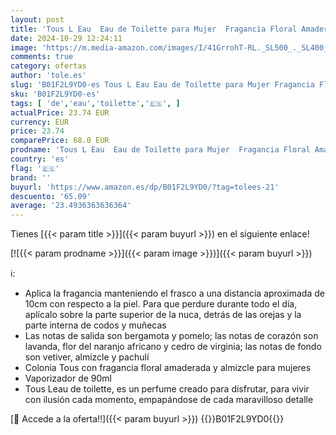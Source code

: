 ```yaml
---
layout: post
title: 'Tous L Eau  Eau de Toilette para Mujer  Fragancia Floral Amaderada  90 ml con Vaporizador'
date: 2024-10-29 12:24:11
image: 'https://m.media-amazon.com/images/I/41GrrohT-RL._SL500_._SL400_.jpg'
comments: true
category: ofertas
author: 'tole.es'
slug: 'B01F2L9YD0-es Tous L Eau Eau de Toilette para Mujer Fragancia Floral...'
sku: 'B01F2L9YD0-es'
tags: [ 'de','eau','toilette','🇪🇸', ]
actualPrice: 23.74 EUR
currency: EUR
price: 23.74
comparePrice: 68.0 EUR
prodname: 'Tous L Eau  Eau de Toilette para Mujer  Fragancia Floral Amaderada  90 ml con Vaporizador'
country: 'es'
flag: '🇪🇸'
brand: ''
buyurl: 'https://www.amazon.es/dp/B01F2L9YD0/?tag=tolees-21'
descuento: '65.09'
average: '23.4936363636364'
---
```


Tienes [{{< param title >}}]({{< param buyurl >}}) en el siguiente enlace!

[![{{< param prodname >}}]({{< param image >}})]({{< param buyurl >}})

ℹ️:

- Aplica la fragancia manteniendo el frasco a una distancia aproximada de 10cm con respecto a la piel. Para que perdure durante todo el día, aplícalo sobre la parte superior de la nuca, detrás de las orejas y la parte interna de codos y muñecas
- Las notas de salida son bergamota y pomelo; las notas de corazón son lavanda, flor del naranjo africano y cedro de virginia; las notas de fondo son vetiver, almizcle y pachulí
- Colonia Tous con fragancia floral amaderada y almizcle para mujeres
- Vaporizador de 90ml
- Tous Leau de toilette, es un perfume creado para disfrutar, para vivir con ilusión cada momento, empapándose de cada maravilloso detalle

[🛒 Accede a la oferta!!]({{< param buyurl >}})
{{<world>}}B01F2L9YD0{{</world>}}
